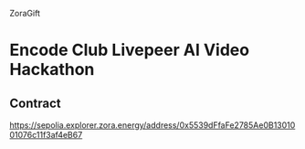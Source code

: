 ZoraGift

# Encode Club Livepeer AI Video Hackathon

## Contract

https://sepolia.explorer.zora.energy/address/0x5539dFfaFe2785Ae0B1301001076c11f3af4eB67
